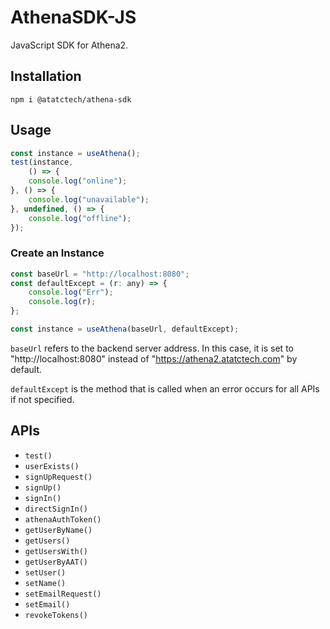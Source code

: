 # AthenaSDK-JS

JavaScript SDK for Athena2.

## Installation

```shell
npm i @atatctech/athena-sdk
```

## Usage

```javascript
const instance = useAthena();
test(instance,
    () => {
    console.log("online");
}, () => {
    console.log("unavailable");
}, undefined, () => {
    console.log("offline");
});
```

### Create an Instance

```javascript
const baseUrl = "http://localhost:8080";
const defaultExcept = (r: any) => {
    console.log("Err");
    console.log(r);
};

const instance = useAthena(baseUrl, defaultExcept);
```

`baseUrl` refers to the backend server address. In this case, it is set to "http://localhost:8080" instead of "https://athena2.atatctech.com" by default.

`defaultExcept` is the method that is called when an error occurs for all APIs if not specified.

## APIs

- `test()`
- `userExists()`
- `signUpRequest()`
- `signUp()`
- `signIn()`
- `directSignIn()`
- `athenaAuthToken()`
- `getUserByName()`
- `getUsers()`
- `getUsersWith()`
- `getUserByAAT()`
- `setUser()`
- `setName()`
- `setEmailRequest()`
- `setEmail()`
- `revokeTokens()`
